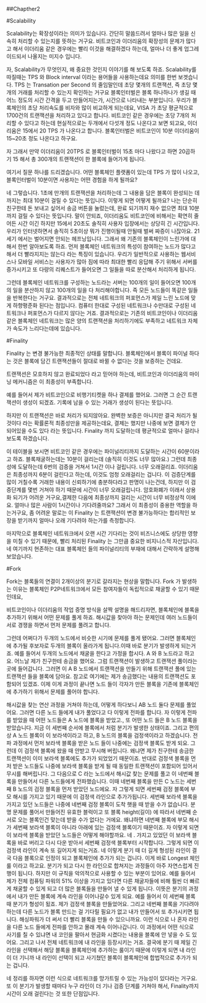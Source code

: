 ##Chapther2

#Scalability 

Scalability는 확장성이라는 의미가 있습니다.
간단히 말씀드려서 얼마나 많은 일을 신속히 처리할 수 있는지를 뜻하는 거구요.
비트코인과 이더리움의 확장성의 문제가 많다고 해서 이더리움 같은 경우에는 빨리 이것을 해결하겠다 하는데, 얼마나 더 좋게 업그레이드되서 나올지는 미지수 입니다.

자, Scalability가 무엇인지, 왜 중요한 것인지 이야기를 해 보도록 하죠.
Scalability를 따질때는 TPS 와 Block interval 이라는 용어들을 사용하는데요 의미를 한번 보겟습니다.
TPS 는 Transation per Second 의 줄임말인데 초당 몇개의 트랜잭션, 즉 초당 몇개의 거래를 처리할 수 있는지 확인하는 거구요 블록인터벌은 블록 하나하나가 생길 때 어느 정도의 시간 간격을 두고 만들어지는가, 시간으로 나타내는 부분입니다.
우리가 블록체인의 초당 처리속도를 비자와 많이 비교하게 되는데요, VISA 가 초당 평균적으로 1700건의 트랜잭션을 처리하고 있다고 합니다. 비트코인 같은 경우에는 초당 7개의 처리할 수 있다고 하는데 현실적으로는 두개에서 다섯개 정도 나온다고 보면 되고요,
이더리움은 15에서 20 TPS 가 나온다고 합니다.
블록인터벌은 비트코인이 10분 이더리움이 15~20초 정도 나온다고 하구요.

자 그래서 만약 이더리움이 20TPS 로 블록인터벌이 15초 마다 나왔다고 하면
20곱하기 15 해서 총 300개의 트랜잭션이 한 블록에 들어가게 됩니다.

여기서 질문 하나를 드리겠습니다.
어떤 블록체인 플랫폼이 있는데 TPS 가 많이 나오고, 블록인터벌이 10분이면 사용자는 어떤 경험을 하게 될까요?

네 그렇습니다.
1초에 만개의 트랜잭션을 처리하는데 그 내용을 담은 블록이 완성되는 데까지는 최대 10분이 걸릴 수 있다는 뜻입니다.
이렇게 되면 어떻게 될까요?
나는 단순히 친구한테 돈 보내고 싶어서 송금 버튼을 눌렀는데, 완료 되기까지 재수 없으면 최대 10분까지 걸릴 수 있다는 뜻입니다.
말이 안되죠,
이더리움도 비트코인에 비해서는 확연히 줄어든 시간 이긴 하지만
15에서 20초도 솔직히 사용자 입장에서는 상당히 긴 시간입니다.
우리가 인터넷하면서 솔직히 5초이상 뭐가 진행이될때 안될때 벌써 짜증이 나잖아요. 21세기 에서는 벌어지면 안되는 헤프닝입니다.
그래서 왜 기존의 블록체인이 느린가에 대해서 한번 알아보도록 하죠. 먼저 블록체인 네트워크의 특성이 참여하는 노드가 많다고 해서 더 빨라지지는 않는다 라는 특징이 있습니다.
우리가 일반적으로 사용하는 웹서비스나 모바일 서비스는 사용자가 많아 짐에 따라 최대한 빨리 응답해 주기 위해서 서버를 증가시키고 또 다량의 리퀘스트가 들어오면 그 일들을 따로 분산해서 처리하게 됩니다.

그런데 블록체인 네트워크를 구성하는 노드라는 서버는 100개의 일이 들어오면 100개의 일을 분산하지 않고 100개의 일을 다 처리해야합니다.
즉 모든 노드들이 똑같은 일들을 반복한다는 거구요. 결과적으로는 전체 네트워크의 퍼포먼스가 제일 느린 노드에 맞게 하향평준화 된다는 점입니다.
컴퓨터 한대로 구성된 네트워크나 수만대로 구성된 네트워크나 퍼포먼스가 다르지 않다는 거죠. 
결과적으로는 기존의 비트코인이나 이더리움 같은 블록체인 네트워크는 많은 양의 트랜잭션을 처리하기에도 부족하고 네트워크 자체가 속도가 느리다는데에 있습니다. 

#Finality 

Finality 는 변경 불가능한 최종적인 상태를 말합니다. 블록체인에서 블록이 파이널 하다는 것은 블록에 담긴 트랜잭션들이 절대로 바뀔 수 없다는 것을 보증하는 건데요. 

트랜잭션은 모호하지 않고 완료되었다 라고 믿어야 하는데, 비트코인과 이더리움의 마이닝 메커니즘은 이 최종성이 부족합니다. 

예를 들어서 제가 비트코인으로 비행기티켓을 하나 결제를 했어요. 그러면 그 순간 트랜잭션이 생성이 되겠죠. 기록에 남을 수 있는 거래가 생성이 된다는 뜻입니다. 

하지만 이 트랜잭션은 바로 처리가 되지않아요. 완벽한 보증은 아니지만 결국 처리가 될것이다 라는 확률론적 최종성만을 제공하는데요, 결제는 했지만 나중에 보면 결제가 안되어있을 수도 있다 라는 뜻입니다. Finality 까지 도달하는데 평균적으로 얼마나 걸리나 보도록 하겠습니다. 

이 테이블을 보시면 비트코인 같은 경우에는 파이널리티까지 도달하는 시간이 60분이라고 하죠. 블록채굴하는데는 10분이 걸리는데 (솔직히 이것도 너무 많아요.) 그런데 최종성에 도달하는데 6번의 검증을 거쳐서 1시간 이나 걸립니다. 너무 오래걸리죠. 이더리움은 최종성까지 6분이 걸린다고 하는데, 이것도 엄청 오래걸리는 겁니다. 이 검증단계를 많이 거칠수록 거래한 내용이 신뢰하기에 충분하다라고 판명이 나는건데, 하지만 이 검증단계를 몇번 거쳐야 하기 때문에 시간이 너무 오래걸립니다. 암호화폐가 이래서 상용화 되기가 어려운 거구요,결제한 다음에 최종상까지 걸리는 시간이 너무 비정상적 이에요. 얼마나 많은 사람이 1시간이나 기다려줄까요? 그래서 이 최종성이 중용한 역할을 하는거구요, 좀 어려운 말로는 이 Finality 는 트랜잭션이 변경 불가능하다는 합리적인 보장을 받기까지 얼마나 오래 기다려야 하는가를 측정합니다. 

마지막으로 블록체인 네트워크에서 오랜 시간 기다리는 것이 비즈니스에도 상당한 영향을 미칠 수 있기 때문에, 빨리 처리된 Finality 는 그만큼 중요한 비지니스적 자산입니다. 네 여기까지 현존하는 대표 블록체인 들의 파이널리티의 부재에 대해서 간략하게 설명해보았습니다. 

#Fork

Fork는 블록들의 연결이 2개이상의 분기로 갈라지는 현상을 말합니다. Fork 가 발생하는 이유는 블록체인 P2P네트워크에서 모든 참여자들이 독립적으로 채굴할 수 있기 때문인데요, 

비트코인이나 이더리움의 작업 증명 방식을 살짝 설명을 해드리자면, 블록체인에 블록을 추가하기 위해서 어떤 문제를 풀게 하죠. 해시값을 찾아야 하는 문제인데 여러 노드들이 서로 경쟁을 하면서 먼저 문제를 풀려고 합니다. 

그런데 어쩌다가 두개의 노드에서 비슷한 시기에 문제를 풀게 됐어요. 그러면 블록체인에 추가될 후보자로 두개의 블록이 올라가게 됩니다.이때 바로 분기가 발생하게 되는거죠. 예를 들어서 두개의 노드에서 채굴을 한다고 가정을 합시다. A 와 B 노드라고 하고요. 어느날 제가 친구한테 송금을 했어요. 그럼 트랜잭션이 발생하고 트랜잭션 풀이라는 곳에 들어갑니다. 그러면 이 A B 노드에서 트랜잭션을 만들기 위해 트랜잭션 풀에 있는 트랜잭션 들을 블록에 담아요. 참고로 여기에는 제가 송금했다는 내용의 트랜잭션도 포함되어 있겠죠. 이제 이게 과정이 끝나면 노드 들이 각자가 만든 블록을 기존에 블록체인에 추가하기 위해서 문제를 풀어야 합니다. 

해시값을 찾는 연산 과정을 거쳐야 하는데, 어떻게 하다보니 AB 노드 둘다 문제를 풀었어요. 그러면 다른 노드 들에게 내가 풀었다고 다 이렇게 전파를 합니다. 자 이렇게 전파를 받았을 때 어떤 노드들은 A 노드에 블록을 받았고., 또 어떤 노드 들은 B 노드 블록을 받았습니다. 지금 이 세번째 순서에 블록에서 처럼 분기가 발생한 상태이죠. 그리고 편의상 A 노드 블록이 이 보라색이라고 하고, B 노드의 블록을 검정색이라고 하겠습니다. 전파 과정에서 먼저 보라색 블록을 받은 노드 들이 나중에는 검정색 블록도 받게 되요. 그런데 이 검정색 블록에 왔을 때 안받고 무시해 버립니다. 왜냐면 제가 친구한테 송금한 트랜잭션이 이미 보라색 블록에도 추가가 되었었기 때문이죠. 반대로 검정색 블록을 먼저 받은 노드들도 나중에 보라색 블록을 받게 될 때 동일한 트랜잭션이 포함되어 있어서 무시를 해버립니다. 그 다음으로 C  라는 노드에서 해시값 찾는 문제를 풀고 이 네번째 블록을 만들어서 다른 노드들에게 전파했습니다. 이때 네번째 블록을 만든 C 노드는 세번째 B 노드의 검정 블록을 먼저 받았던 노드에요. 자 그렇게 되면 세번째 검정 블록에 부모 해시를 가지고 있기 때문에 이 검정색 라인으로 추가가됩니다. 세번째 보라색 블록을 가지고 있던 노드들은 나중에 네번째 검정 블록이 도착 햇을 때 받을 수가 없습니다. 분명 문제를 풀어서 만들어진 유효한 블럭이고 또 블록 height(길이) 에 따라서 네번째 순서로 오는 블록인건 맞는데 받을 수가 없다는 거에요. 왜냐하면 네번째 블록에 부모 해시가 세번째 보라색 블록이 아니라 아래에 있는 검정색 블록이기 때문이죠. 자 이렇게 되면 이 보라색 블록을 받았던 노드들은 어떻게 해야할까요. 네 . 가지고 있었던 이 보라색 블록을 바로 버리고 다시 다운 받아서 세번째 검정색 블록부터 시작합니다. 그렇게 되면 이 검정색 라인이 계속 또 길어지게 되는거죠. 네 이렇게 분기 때 더 길게 형성된 라인이 결국 다음 블록으로 인정이 되고 블록체인에 추가가 되는 겁니다.
이게 바로 Longest 체인 룰 이라고 하고요. 분기가 되고 다시 한 라인으로 합쳐지는 과정들이 아주 자연스럽게 진행이 됩니다. 하지만 이 규칙을 악의적으로 사용할 수 있는 부분이 있어요. 예를 들어서 제가 전체 컴퓨팅 파워의 51% 이상을 가지고 있다면 다른 채굴자들에 비해 훨씬 더 빠르게 채굴할 수 있게 되고 더 많은 블록들을 만들어 낼 수 있게 됩니다. 이뜻은 분기의 과정에서 내가 만든 블록에 계속 라인을 이어나갈수 있게 되요. 예를 들어서 이 세번째 블록 때 분기가 형성이 됬죠. 제가 검정색 블록을 만들었어요. 그리고 네번째 블록을 기다려야하는데 다른 노드가 블록 만드는 걸 기다릴 필요가 없고 내가 만들어서 또 추가시키면 됩니다. 해싱파워가 더 써서 더 빨리 블록을 만들 수 있으니까요. 이런 식으로 나 혼자 라인을 다른 노드 들에게 전파를 안하고 몰래 계속 이어나갑니다. 이 과정에서 어떤 식으로 사기를 칠 수 있냐면 내 코인을 팔아서 현금화 시켰다는 내용을 블록에 안 넣을 수 도 있어요. 그리고 나서 전체 네트워크에 내 라인을 등장시키는 거죠. 결국에 분기 때 제일 긴 라인을 선택해서 해당 블록을 블록체인에 추가하는 룰이기 때문에 이렇게 되면 내 라인이 더 기니까 내 라인이 선택이 되고 사기쳤던 블록이 블록체인에 합법적으로 추가가 되는 겁니다. 

네 정리를 하자면 이런 식으로 네트워크를 망가트릴 수 있는 가능성이 있다라는 거구요. 또 이 분기가 발생할 때마다 누구 라인이 더 기나 검증 단계를 거쳐야 해서, Finality까지 시간이 오래 걸린다는 것 또한 단점입니다.
